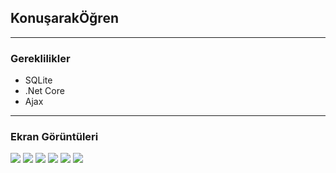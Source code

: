 ## KonuşarakÖğren
------------------------------------------
### Gereklilikler

* SQLite
* .Net Core
* Ajax
------------------------------------------
### Ekran Görüntüleri

![](https://i.hizliresim.com/lcci7mm.png)
![](https://i.hizliresim.com/8m7316j.png)
![](https://i.hizliresim.com/if3j6hy.png)
![](https://i.hizliresim.com/7ixy5sj.png)
![](https://i.hizliresim.com/p3yzvf0.png)
![](https://i.hizliresim.com/nbrgoxr.png)

